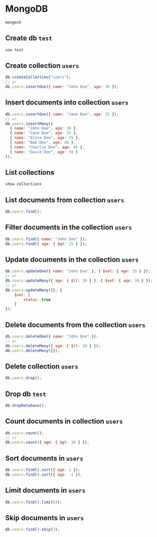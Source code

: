 # MongoDB

```bash
mongosh
```

## Create db `test`

```bash
use test
```

## Create collection `users`

```javascript
db.createCollection("users");
// or
db.users.insertOne({ name: "John Doe", age: 30 });
```

## Insert documents into collection `users`

```javascript
db.users.insertOne({ name: "Jane Doe", age: 25 });
// or
db.users.insertMany([
  { name: "John Doe", age: 30 },
  { name: "Jane Doe", age: 25 },
  { name: "Alice Doe", age: 35 },
  { name: "Bob Doe", age: 40 },
  { name: "Charlie Doe", age: 45 },
  { name: "David Doe", age: 50 }
]);
```

## List collections

```javascript
show collections
```

## List documents from collection `users`

```javascript
db.users.find();
```

## Filter documents in the collection `users`

```javascript
db.users.find({ name: "John Doe" });
db.users.find({ age: { $gt: 25 } });
```

## Update documents in the collection `users`

```javascript
db.users.updateOne({ name: "John Doe" }, { $set: { age: 35 } });
// or
db.users.updateMany({ age: { $lt: 30 } }, { $set: { age: 30 } });
// or
db.users.updateMany({}, {
    $set: {
        status: true
    }
});
```

## Delete documents from the collection `users`

```javascript
db.users.deleteOne({ name: "John Doe" });
// or
db.users.deleteMany({ age: { $lt: 30 } });
db.users.deleteMany({});
```

## Delete collection `users`

```javascript
db.users.drop();
```

## Drop db `test`

```javascript
db.dropDatabase();
```

## Count documents in collection `users`

```javascript
db.users.count();
// or
db.users.count({ age: { $gt: 30 } });
```

## Sort documents in `users`

```javascript
db.users.find().sort({ age: 1 });
db.users.find().sort({ age: -1 });
```

## Limit documents in `users`

```javascript
db.users.find().limit(3);
```

## Skip documents in `users`

```javascript
db.users.find().skip(3);
```